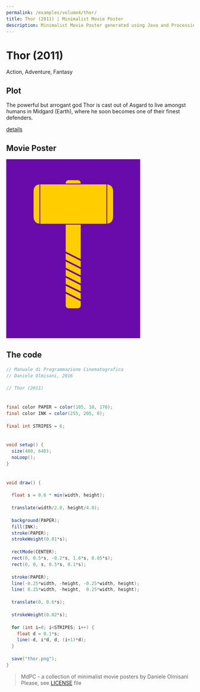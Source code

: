 ```yaml
---
permalink: /examples/volume4/thor/
title: Thor (2011) | Minimalist Movie Poster
description: Minimalist Movie Poster generated using Java and Processing.
---
```


# Thor (2011)

Action, Adventure, Fantasy

## Plot
The powerful but arrogant god Thor is cast out of Asgard to live amongst humans in Midgard (Earth), where he soon becomes one of their finest defenders.

[details](https://www.imdb.com/title/tt0800369/)

## Movie Poster
<img src="thor.png"  width="360px" title="Thor">


## The code
```java
// Manuale di Programmazione Cinematografica
// Daniele Olmisani, 2016

// Thor (2011)


final color PAPER = color(105, 10, 170);
final color INK = color(255, 205, 0);

final int STRIPES = 6;


void setup() {
  size(480, 640);
  noLoop();
}


void draw() {
  
  float s = 0.6 * min(width, height);
  
  translate(width/2.0, height/4.0);
  
  background(PAPER);
  fill(INK);
  stroke(PAPER);
  strokeWeight(0.01*s);
  
  rectMode(CENTER);
  rect(0, 0.5*s, -0.2*s, 1.6*s, 0.05*s);
  rect(0, 0, s, 0.5*s, 0.1*s);
  
  stroke(PAPER);
  line(-0.25*width, -height, -0.25*width, height);
  line( 0.25*width, -height,  0.25*width, height);
  
  translate(0, 0.6*s);
  
  strokeWeight(0.02*s);
  
  for (int i=0; i<STRIPES; i++) {
    float d = 0.1*s;
    line(-d, i*d, d, (i+1)*d);
  }
  
  save("thor.png");
}

```

> MdPC - a collection of minimalist movie posters
> by Daniele Olmisani
> Please, see [LICENSE](../../../LICENSE) file
